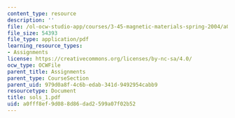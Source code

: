 ```yaml
---
content_type: resource
description: ''
file: /ol-ocw-studio-app/courses/3-45-magnetic-materials-spring-2004/a0fff8ef9d088d86dad2599a07f02b52_sols_1.pdf
file_size: 54393
file_type: application/pdf
learning_resource_types:
- Assignments
license: https://creativecommons.org/licenses/by-nc-sa/4.0/
ocw_type: OCWFile
parent_title: Assignments
parent_type: CourseSection
parent_uid: 979d0a8f-4c6b-edab-341d-9492954cabb9
resourcetype: Document
title: sols_1.pdf
uid: a0fff8ef-9d08-8d86-dad2-599a07f02b52
---
```

